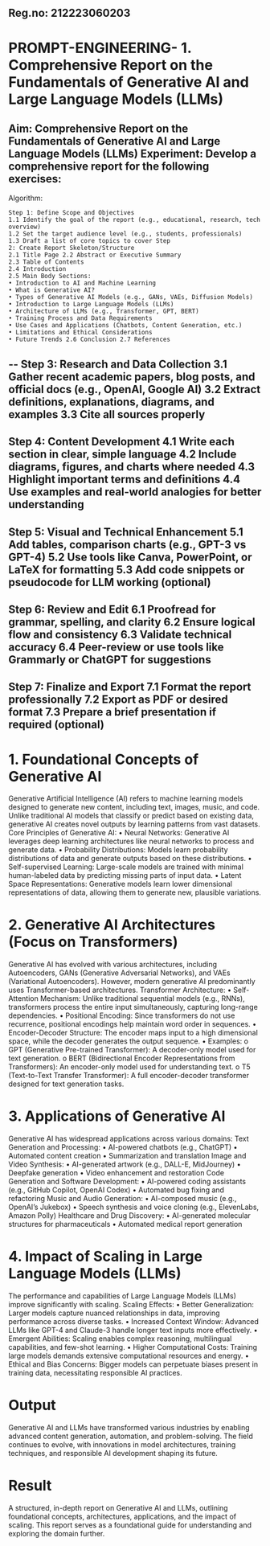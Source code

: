 Reg.no: 212223060203
---
# PROMPT-ENGINEERING- 1.	Comprehensive Report on the Fundamentals of Generative AI and Large Language Models (LLMs)
Aim:
Comprehensive Report on the Fundamentals of Generative AI and Large Language Models (LLMs)
Experiment: Develop a comprehensive report for the following exercises:
--

Algorithm: 
```
Step 1: Define Scope and Objectives
1.1 Identify the goal of the report (e.g., educational, research, tech overview)
1.2 Set the target audience level (e.g., students, professionals)
1.3 Draft a list of core topics to cover Step
2: Create Report Skeleton/Structure
2.1 Title Page 2.2 Abstract or Executive Summary 
2.3 Table of Contents
2.4 Introduction 
2.5 Main Body Sections:
• Introduction to AI and Machine Learning 
• What is Generative AI? 
• Types of Generative AI Models (e.g., GANs, VAEs, Diffusion Models) 
• Introduction to Large Language Models (LLMs) 
• Architecture of LLMs (e.g., Transformer, GPT, BERT) 
• Training Process and Data Requirements 
• Use Cases and Applications (Chatbots, Content Generation, etc.) 
• Limitations and Ethical Considerations 
• Future Trends 2.6 Conclusion 2.7 References
```
--
Step 3: Research and Data Collection 3.1 Gather recent academic papers, blog posts, and official docs (e.g., OpenAI, Google AI) 3.2 Extract definitions, explanations, diagrams, and examples 3.3 Cite all sources properly
--
Step 4: Content Development 4.1 Write each section in clear, simple language 4.2 Include diagrams, figures, and charts where needed 4.3 Highlight important terms and definitions 4.4 Use examples and real-world analogies for better understanding
--
Step 5: Visual and Technical Enhancement 5.1 Add tables, comparison charts (e.g., GPT-3 vs GPT-4) 5.2 Use tools like Canva, PowerPoint, or LaTeX for formatting 5.3 Add code snippets or pseudocode for LLM working (optional)
-
Step 6: Review and Edit 6.1 Proofread for grammar, spelling, and clarity 6.2 Ensure logical flow and consistency 6.3 Validate technical accuracy 6.4 Peer-review or use tools like Grammarly or ChatGPT for suggestions
--
Step 7: Finalize and Export 7.1 Format the report professionally 7.2 Export as PDF or desired format 7.3 Prepare a brief presentation if required (optional)
---
# 1. Foundational Concepts of Generative AI
Generative Artificial Intelligence (AI) refers to machine learning models designed to generate new content, including text, images, music, and code. Unlike traditional AI models that classify or predict based on existing data, generative AI creates novel outputs by learning patterns from vast datasets. Core Principles of Generative AI: • Neural Networks: Generative AI leverages deep learning architectures like neural networks to process and generate data. • Probability Distributions: Models learn probability distributions of data and generate outputs based on these distributions. • Self-supervised Learning: Large-scale models are trained with minimal human-labeled data by predicting missing parts of input data. • Latent Space Representations: Generative models learn lower dimensional representations of data, allowing them to generate new, plausible variations.

# 2. Generative AI Architectures (Focus on Transformers)
Generative AI has evolved with various architectures, including Autoencoders, GANs (Generative Adversarial Networks), and VAEs (Variational Autoencoders). However, modern generative AI predominantly uses Transformer-based architectures. Transformer Architecture: • Self-Attention Mechanism: Unlike traditional sequential models (e.g., RNNs), transformers process the entire input simultaneously, capturing long-range dependencies. • Positional Encoding: Since transformers do not use recurrence, positional encodings help maintain word order in sequences. • Encoder-Decoder Structure: The encoder maps input to a high dimensional space, while the decoder generates the output sequence. • Examples: o GPT (Generative Pre-trained Transformer): A decoder-only model used for text generation. o BERT (Bidirectional Encoder Representations from Transformers): An encoder-only model used for understanding text. o T5 (Text-to-Text Transfer Transformer): A full encoder-decoder transformer designed for text generation tasks.

# 3. Applications of Generative AI
Generative AI has widespread applications across various domains: Text Generation and Processing: • AI-powered chatbots (e.g., ChatGPT) • Automated content creation • Summarization and translation Image and Video Synthesis: • AI-generated artwork (e.g., DALL-E, MidJourney) • Deepfake generation • Video enhancement and restoration Code Generation and Software Development: • AI-powered coding assistants (e.g., GitHub Copilot, OpenAI Codex) • Automated bug fixing and refactoring Music and Audio Generation: • AI-composed music (e.g., OpenAI’s Jukebox) • Speech synthesis and voice cloning (e.g., ElevenLabs, Amazon Polly) Healthcare and Drug Discovery: • AI-generated molecular structures for pharmaceuticals • Automated medical report generation

# 4. Impact of Scaling in Large Language Models (LLMs)
The performance and capabilities of Large Language Models (LLMs) improve significantly with scaling. Scaling Effects: • Better Generalization: Larger models capture nuanced relationships in data, improving performance across diverse tasks. • Increased Context Window: Advanced LLMs like GPT-4 and Claude-3 handle longer text inputs more effectively. • Emergent Abilities: Scaling enables complex reasoning, multilingual capabilities, and few-shot learning. • Higher Computational Costs: Training large models demands extensive computational resources and energy. • Ethical and Bias Concerns: Bigger models can perpetuate biases present in training data, necessitating responsible AI practices.

# Output
Generative AI and LLMs have transformed various industries by enabling advanced content generation, automation, and problem-solving. The field continues to evolve, with innovations in model architectures, training techniques, and responsible AI development shaping its future.

# Result
A structured, in-depth report on Generative AI and LLMs, outlining foundational concepts, architectures, applications, and the impact of scaling. This report serves as a foundational guide for understanding and exploring the domain further.
